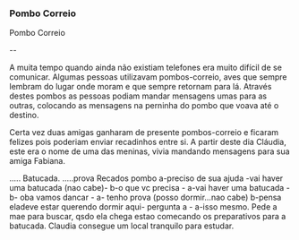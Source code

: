 ### Pombo Correio

Pombo Correio

--

A muita tempo quando ainda não existiam telefones era muito difícil de se comunicar. Algumas pessoas utilizavam pombos-correio, aves que sempre lembram do lugar onde moram e que sempre retornam para lá. Através destes pombos as pessoas podiam mandar mensagens umas para as outras, colocando as mensagens na perninha do pombo que voava até o destino.

Certa vez duas amigas ganharam de presente pombos-correio e ficaram felizes pois poderiam enviar recadinhos entre si. A partir deste dia Cláudia, este era o nome de uma das meninas, vivia mandando mensagens para sua amiga Fabiana.

..... Batucada. .....prova  Recados pombo a-preciso de sua ajuda -vai haver uma batucada (nao cabe)- b-o que vc precisa - a-vai haver uma batucada - b- oba vamos dancar - a- tenho prova (posso dormir...nao cabe) b-pensa eladeve estar querendo dormir aqui- pergunta a - a-isso mesmo. Pede a mae para buscar, qsdo ela chega estao comecando os preparativos para a batucada. Claudia consegue um local tranquilo para estudar.